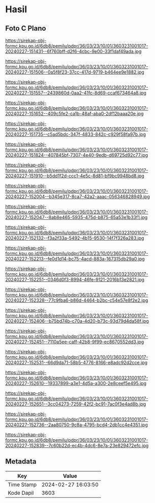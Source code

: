 # Hasil

## Foto C Plano

https://sirekap-obj-formc.kpu.go.id/6db8/pemilu/pdpr/36/03/23/10/01/3603231001017-20240227-151431--6f760bff-d2f6-4cbc-9e00-33f1daf49ada.jpg

https://sirekap-obj-formc.kpu.go.id/6db8/pemilu/pdpr/36/03/23/10/01/3603231001017-20240227-151506--0a5f8f23-37cc-417d-9719-b464ee9e1882.jpg

https://sirekap-obj-formc.kpu.go.id/6db8/pemilu/pdpr/36/03/23/10/01/3603231001017-20240227-151557--2439860d-0aa2-41fc-8d69-ccaf673464a8.jpg

https://sirekap-obj-formc.kpu.go.id/6db8/pemilu/pdpr/36/03/23/10/01/3603231001017-20240227-151652--409c5fe2-ca1b-48af-aba0-2df12baaa20e.jpg

https://sirekap-obj-formc.kpu.go.id/6db8/pemilu/pdpr/36/03/23/10/01/3603231001017-20240227-151735--c5ad5bdc-347f-4833-842c-c929f58fa97b.jpg

https://sirekap-obj-formc.kpu.go.id/6db8/pemilu/pdpr/36/03/23/10/01/3603231001017-20240227-151824--407845bf-7307-4e40-9edb-d69725d92c77.jpg

https://sirekap-obj-formc.kpu.go.id/6db8/pemilu/pdpr/36/03/23/10/01/3603231001017-20240227-151910--b5dd1f2d-ccc1-4e5c-8d81-bf9bc9948bd8.jpg

https://sirekap-obj-formc.kpu.go.id/6db8/pemilu/pdpr/36/03/23/10/01/3603231001017-20240227-152004--b345e317-8ca7-42a2-aaac-056346828949.jpg

https://sirekap-obj-formc.kpu.go.id/6db8/pemilu/pdpr/36/03/23/10/01/3603231001017-20240227-152047--8ab8e465-5935-475d-b875-65a53e1b33f1.jpg

https://sirekap-obj-formc.kpu.go.id/6db8/pemilu/pdpr/36/03/23/10/01/3603231001017-20240227-152132--f3a2f33a-5492-4b15-9530-14f7f326a283.jpg

https://sirekap-obj-formc.kpu.go.id/6db8/pemilu/pdpr/36/03/23/10/01/3603231001017-20240227-152213--fe0d1d14-bc75-4acd-883a-167315db29a0.jpg

https://sirekap-obj-formc.kpu.go.id/6db8/pemilu/pdpr/36/03/23/10/01/3603231001017-20240227-152251--0346d0f3-8994-46fe-9121-2016b13e2821.jpg

https://sirekap-obj-formc.kpu.go.id/6db8/pemilu/pdpr/36/03/23/10/01/3603231001017-20240227-152328--77c9fba6-b86d-4464-b2bc-c54e57e8f2e2.jpg

https://sirekap-obj-formc.kpu.go.id/6db8/pemilu/pdpr/36/03/23/10/01/3603231001017-20240227-152406--b75bd74b-c70a-4d20-b73c-93d79d4da58f.jpg

https://sirekap-obj-formc.kpu.go.id/6db8/pemilu/pdpr/36/03/23/10/01/3603231001017-20240227-152451--7110a5ee-caff-42b8-9f99-ec8670552dd3.jpg

https://sirekap-obj-formc.kpu.go.id/6db8/pemilu/pdpr/36/03/23/10/01/3603231001017-20240227-152531--66d9da71-58b5-4776-8166-e8adc92d2cce.jpg

https://sirekap-obj-formc.kpu.go.id/6db8/pemilu/pdpr/36/03/23/10/01/3603231001017-20240227-152610--19337899-a3e1-4d5a-a300-2e8ceef5e495.jpg

https://sirekap-obj-formc.kpu.go.id/6db8/pemilu/pdpr/36/03/23/10/01/3603231001017-20240227-152651--3cc04273-7259-42f2-bc91-7ac0f3e4ad8b.jpg

https://sirekap-obj-formc.kpu.go.id/6db8/pemilu/pdpr/36/03/23/10/01/3603231001017-20240227-152736--2aa80750-9c8a-4795-bcd4-2db1cc4e4351.jpg

https://sirekap-obj-formc.kpu.go.id/6db8/pemilu/pdpr/36/03/23/10/01/3603231001017-20240227-152839--7c60b22d-ec4b-4dc6-8e7a-23e829472efc.jpg


## Metadata

| Key        | Value               |
| ---------- | ------------------- |
| Time Stamp | 2024-02-27 16:03:50 |
| Kode Dapil | 3603                |



